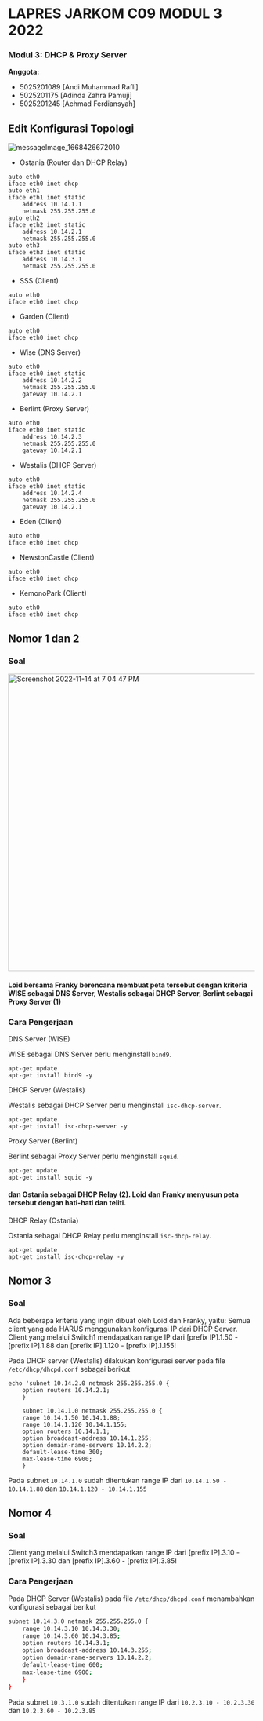 # LAPRES JARKOM C09 MODUL 3 2022 
### Modul 3: DHCP & Proxy Server
**Anggota:**
- 5025201089 	[Andi Muhammad Rafli] 
- 5025201175 	[Adinda Zahra Pamuji]
- 5025201245 	[Achmad Ferdiansyah]

## Edit Konfigurasi Topologi
![messageImage_1668426672010](https://user-images.githubusercontent.com/102727966/201653357-06f8b91b-54dc-4cc3-8ed4-becf92e849ab.jpg)

- Ostania (Router dan DHCP Relay)
```
auto eth0
iface eth0 inet dhcp
auto eth1
iface eth1 inet static
	address 10.14.1.1
	netmask 255.255.255.0
auto eth2
iface eth2 inet static
	address 10.14.2.1
	netmask 255.255.255.0
auto eth3
iface eth3 inet static
	address 10.14.3.1
	netmask 255.255.255.0
```
- SSS (Client)
```
auto eth0
iface eth0 inet dhcp
```

- Garden (Client)
```
auto eth0
iface eth0 inet dhcp
```

- Wise (DNS Server)
```
auto eth0
iface eth0 inet static
	address 10.14.2.2
	netmask 255.255.255.0
	gateway 10.14.2.1
```

- Berlint (Proxy Server)
```
auto eth0
iface eth0 inet static
	address 10.14.2.3
	netmask 255.255.255.0
	gateway 10.14.2.1
```


- Westalis (DHCP Server)
```
auto eth0
iface eth0 inet static
	address 10.14.2.4
	netmask 255.255.255.0
	gateway 10.14.2.1
```

- Eden (Client)
```
auto eth0
iface eth0 inet dhcp
```

- NewstonCastle (Client)
```
auto eth0
iface eth0 inet dhcp
```

- KemonoPark (Client)
```
auto eth0
iface eth0 inet dhcp
```

## Nomor 1 dan 2

### Soal

<img width="606" alt="Screenshot 2022-11-14 at 7 04 47 PM" src="https://user-images.githubusercontent.com/102727966/201655943-af824457-9281-434c-a66e-6f9a5fac64c4.png">

#### Loid bersama Franky berencana membuat peta tersebut dengan kriteria WISE sebagai DNS Server, Westalis sebagai DHCP Server, Berlint sebagai Proxy Server (1)
### Cara Pengerjaan

DNS Server (WISE)

WISE sebagai DNS Server perlu menginstall `bind9`.
```
apt-get update
apt-get install bind9 -y
```
DHCP Server (Westalis)

Westalis sebagai DHCP Server perlu menginstall `isc-dhcp-server`.

```
apt-get update
apt-get install isc-dhcp-server -y
```

Proxy Server (Berlint)

Berlint sebagai Proxy Server perlu menginstall `squid`.
```
apt-get update
apt-get install squid -y
```

#### dan Ostania sebagai DHCP Relay (2). Loid dan Franky menyusun peta tersebut dengan hati-hati dan teliti.

DHCP Relay (Ostania)

Ostania sebagai DHCP Relay perlu menginstall `isc-dhcp-relay`.
```
apt-get update
apt-get install isc-dhcp-relay -y
```

## Nomor 3

### Soal

Ada beberapa kriteria yang ingin dibuat oleh Loid dan Franky, yaitu:
Semua client yang ada HARUS menggunakan konfigurasi IP dari DHCP Server.
Client yang melalui Switch1 mendapatkan range IP dari [prefix IP].1.50 - [prefix IP].1.88 dan [prefix IP].1.120 - [prefix IP].1.155!

Pada DHCP server (Westalis) dilakukan konfigurasi server pada file `/etc/dhcp/dhcpd.conf` sebagai berikut

```
echo 'subnet 10.14.2.0 netmask 255.255.255.0 {
    option routers 10.14.2.1;
    }

    subnet 10.14.1.0 netmask 255.255.255.0 {
    range 10.14.1.50 10.14.1.88;
    range 10.14.1.120 10.14.1.155;
    option routers 10.14.1.1;
    option broadcast-address 10.14.1.255;
    option domain-name-servers 10.14.2.2;
    default-lease-time 300;
    max-lease-time 6900;
    }
```

Pada subnet `10.14.1.0` sudah ditentukan range IP dari `10.14.1.50 - 10.14.1.88` dan `10.14.1.120 - 10.14.1.155`

## Nomor 4

### Soal

Client yang melalui Switch3 mendapatkan range IP dari [prefix IP].3.10 - [prefix IP].3.30 dan [prefix IP].3.60 - [prefix IP].3.85!

### Cara Pengerjaan

Pada DHCP Server (Westalis) pada file `/etc/dhcp/dhcpd.conf` menambahkan konfigurasi sebagai berikut

```bash
subnet 10.14.3.0 netmask 255.255.255.0 {
    range 10.14.3.10 10.14.3.30;
    range 10.14.3.60 10.14.3.85;
    option routers 10.14.3.1;
    option broadcast-address 10.14.3.255;
    option domain-name-servers 10.14.2.2;
    default-lease-time 600;
    max-lease-time 6900;
    }
}
```

Pada subnet `10.3.1.0` sudah ditentukan range IP dari `10.2.3.10 - 10.2.3.30` dan `10.2.3.60 - 10.2.3.85`
